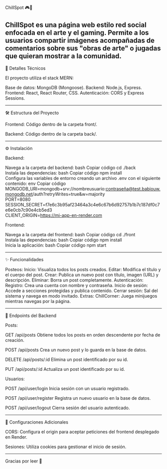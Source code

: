 ChillSpot 🎮🎨

ChillSpot es una página web estilo red social enfocada en el arte y el gaming. Permite a los usuarios compartir imágenes acompañadas de comentarios sobre sus "obras de arte" o jugadas que quieran mostrar a la comunidad.
-------------------------------------------------------------------------------------------------------------------------
🚀 Detalles Técnicos

El proyecto utiliza el stack MERN:

Base de datos: MongoDB (Mongoose).
Backend: Node.js, Express.
Frontend: React, React Router, CSS.
Autenticación: CORS y Express Sessions.

------------------------------------------------------------------------------------------------------------------------

🛠 Estructura del Proyecto

Frontend: Código dentro de la carpeta front/.

Backend: Código dentro de la carpeta back/.

-------------------------------------------------------------------------------------------------------------------------

⚙️ Instalación

Backend:

Navega a la carpeta del backend:
bash
Copiar código
cd ./back  
Instala las dependencias:
bash
Copiar código
npm install  
Configura las variables de entorno creando un archivo .env con el siguiente contenido:
env
Copiar código
MONGODB_URI=mongodb+srv://nombreusuario:contraseña@test.babiouw.mongodb.net/auth?retryWrites=true&w=majority  
PORT=8080  
SESSION_SECRET=f7e6c3b95af23464a3c4e6c67b6d92757b1b7c187df0c7e6e0cb7c90e4cb5ed3  
CLIENT_ORIGIN=https://mi-app-en-render.com  

Frontend:

Navega a la carpeta del frontend:
bash
Copiar código
cd ./front  
Instala las dependencias:
bash
Copiar código
npm install  
Inicia la aplicación:
bash
Copiar código
npm start  

-------------------------------------------------------------------------------------------------------------------------

✨ Funcionalidades

Posteos:
Inicio: Visualiza todos los posts creados.
Editar: Modifica el título y el cuerpo del post.
Crear: Publica un nuevo post con título, imagen (URL) y descripción.
Eliminar: Borra un post completamente.
Autenticación:
Registro: Crea una cuenta con nombre y contraseña.
Inicio de sesión: Accede a secciones protegidas y publica contenido.
Cerrar sesión: Sal del sistema y navega en modo invitado.
Extras:
ChillCorner: Juega minijuegos mientras navegas por la página.

-------------------------------------------------------------------------------------------------------------------------

📡 Endpoints del Backend

Posts:

GET /api/posts
Obtiene todos los posts en orden descendente por fecha de creación.

POST /api/posts
Crea un nuevo post y lo guarda en la base de datos.

DELETE /api/posts/:id
Elimina un post identificado por su id.

PUT /api/posts/:id
Actualiza un post identificado por su id.

Usuarios:

POST /api/user/login
Inicia sesión con un usuario registrado.

POST /api/user/register
Registra un nuevo usuario en la base de datos.

POST /api/user/logout
Cierra sesión del usuario autenticado.

-------------------------------------------------------------------------------------------------------------------------

🔧 Configuraciones Adicionales

CORS: Configura el origin para aceptar peticiones del frontend desplegado en Render.

Sesiones: Utiliza cookies para gestionar el inicio de sesión.

-------------------------------------------------------------------------------------------------------------------------
Gracias por leer 🌸
